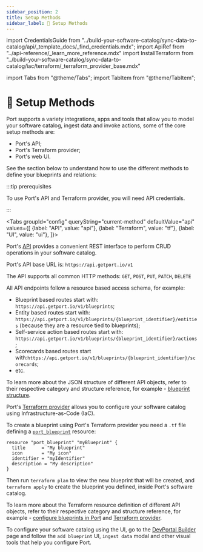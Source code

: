 ```yaml
---
sidebar_position: 2
title: Setup Methods
sidebar_label: 🔧 Setup Methods
---
```


import CredentialsGuide from "../build-your-software-catalog/sync-data-to-catalog/api/\_template_docs/\_find_credentials.mdx";
import ApiRef from "../api-reference/\_learn_more_reference.mdx"
import InstallTerraform from "../build-your-software-catalog/sync-data-to-catalog/iac/terraform/\_terraform_provider_base.mdx"

import Tabs from "@theme/Tabs";
import TabItem from "@theme/TabItem";

# 🔧 Setup Methods

Port supports a variety integrations, apps and tools that allow you to model your software catalog, ingest data and invoke actions, some of the core setup methods are:

- Port's API;
- Port's Terraform provider;
- Port's web UI.

See the section below to understand how to use the different methods to define your blueprints and relations:

:::tip prerequisites

To use Port's API and Terraform provider, you will need API credentials.

<CredentialsGuide />
:::

<Tabs groupId="config" queryString="current-method" defaultValue="api" values={[
{label: "API", value: "api"},
{label: "Terraform", value: "tf"},
{label: "UI", value: "ui"},
]}>

<TabItem value="api">

Port's [API](../api-reference/api-reference.mdx) provides a convenient REST interface to perform CRUD operations in your software catalog.

Port's API base URL is: `https://api.getport.io/v1`

The API supports all common HTTP methods: `GET`, `POST`, `PUT`, `PATCH`, `DELETE`

All API endpoints follow a resource based access schema, for example:

- Blueprint based routes start with: `https://api.getport.io/v1/blueprints`;
- Entity based routes start with: `https://api.getport.io/v1/blueprints/{blueprint_identifier}/entities` (because they are a resource tied to blueprints);
- Self-service action based routes start with: `https://api.getport.io/v1/blueprints/{blueprint_identifier}/actions`;
- Scorecards based routes start with:`https://api.getport.io/v1/blueprints/{blueprint_identifier}/scorecards`;
- etc.

To learn more about the JSON structure of different API objects, refer to their respective category and structure reference, for example - [blueprint structure](../build-your-software-catalog/define-your-data-model/setup-blueprint/setup-blueprint.md#blueprint-structure).

<ApiRef />

</TabItem>

<TabItem value="tf">

Port's [Terraform provider](https://registry.terraform.io/providers/port-labs/port-labs/) allows you to configure your software catalog using Infrastructure-as-Code (IaC).

<InstallTerraform />

To create a blueprint using Port's Terraform provider you need a `.tf` file defining a [`port_blueprint`](https://registry.terraform.io/providers/port-labs/port-labs/latest/docs/resources/blueprint) resource:

```hcl showLineNumbers
resource "port_blueprint" "myBlueprint" {
  title      = "My blueprint"
  icon       = "My icon"
  identifier = "myIdentifier"
  description = "My description"
}
```

Then run `terraform plan` to view the new blueprint that will be created, and `terraform apply` to create the blueprint you defined, inside Port's software catalog.

To learn more about the Terraform resource definition of different API objects, refer to their respective category and structure reference, for example - [configure blueprints in Port](../build-your-software-catalog/define-your-data-model/setup-blueprint/setup-blueprint.md?definition=tf#configure-blueprints-in-port) and [Terraform provider](../build-your-software-catalog/sync-data-to-catalog/iac/terraform/terraform.md).

</TabItem>

<TabItem value="ui">

To configure your software catalog using the UI, go to the [DevPortal Builder](https://app.getport.io/dev-portal) page and follow the `add blueprint` UI, `ingest data` modal and other visual tools that help you configure Port.

</TabItem>

</Tabs>
